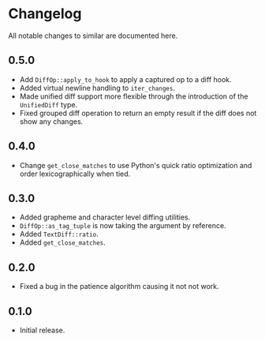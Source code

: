 # Changelog

All notable changes to similar are documented here.

## 0.5.0

* Add `DiffOp::apply_to_hook` to apply a captured op to a diff hook.
* Added virtual newline handling to `iter_changes`.
* Made unified diff support more flexible through the introduction of
  the `UnifiedDiff` type.
* Fixed grouped diff operation to return an empty result if the diff
  does not show any changes.

## 0.4.0

* Change `get_close_matches` to use Python's quick ratio optimization
  and order lexicographically when tied.

## 0.3.0

* Added grapheme and character level diffing utilities.
* `DiffOp::as_tag_tuple` is now taking the argument by reference.
* Added `TextDiff::ratio`.
* Added `get_close_matches`.

## 0.2.0

* Fixed a bug in the patience algorithm causing it not not work.

## 0.1.0

* Initial release.
